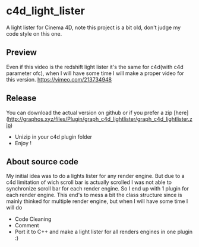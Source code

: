 # c4d_light_lister
A light lister for Cinema 4D, note this project is a bit old, don't judge my code style on this one.

## Preview
Even if this video is the redshift light lister it's the same for c4d(with c4d parameter ofc), when I will have some time I will make a proper video for this version.
https://vimeo.com/213734948

## Release
You can download the actual version on github or if you prefer a zip [here] (http://graphos.xyz/files/Plugin/graph_c4d_lightlister/graph_c4d_lightlister.zip)
- Unizip in your c4d plugin folder
- Enjoy !

## About source code
My initial idea was to do a lights lister for any render engine. 
But due to a c4d limitation of wich scroll bar is actually scrolled I was not able to synchronize scroll bar for each render engine.
So I end up with 1 plugin for each render engine.
This end's to mess a bit the class structure since is mainly thinked for multiple render engine, but when I will have some time I will do 
- Code Cleaning
- Comment
- Port it to C++ and make a light lister for all renders engines in one plugin :)
